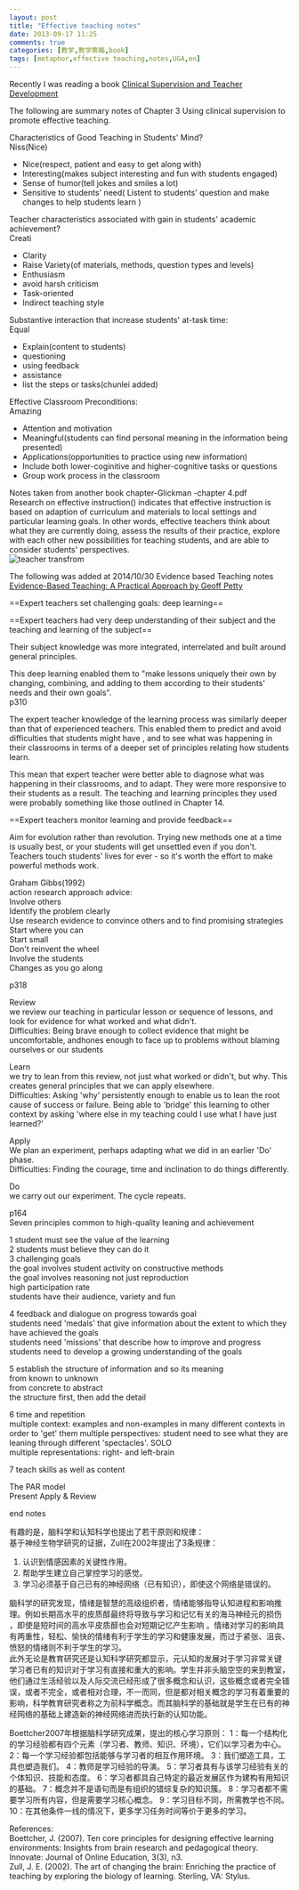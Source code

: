 ```yaml
---
layout: post
title: "Effective teaching notes"
date: 2013-09-17 11:25
comments: true
categories: [教学,教学策略,book]
tags: [metaphor,effective teaching,notes,UGA,en]
---
```

Recently I was reading a book [Clinical Supervision and Teacher Development](http://books.google.com/books/about/Clinical_Supervision_and_Teacher_Develop.html?id=O3ycAAAAMAAJ)  

The following are summary notes of Chapter 3 Using clinical supervision to promote effective teaching.  

Characteristics of Good Teaching in Students' Mind?  
Niss(Nice)  
 *   Nice(respect, patient and easy to get along with)  
 *   Interesting(makes subject interesting and fun with students engaged)  
 *   Sense of humor(tell jokes and smiles a lot)  
 *   Sensitive to students' need( Listent to students' question and make changes to help students learn )  

Teacher characteristics associated with gain in students' academic achievement?  
Creati  
 +   Clarity  
 +   Raise Variety(of materials, methods, question types and levels)  
 +   Enthusiasm  
 +   avoid harsh criticism  
 +   Task-oriented  
 +   Indirect teaching style  

Substantive interaction that increase students' at-task time:  
Equal  
  -   Explain(content to students)  
  -   questioning  
  -   using feedback  
  -   assistance  
  -   list the steps or tasks(chunlei added)  

Effective Classroom Preconditions:  
Amazing
- Attention and motivation  
- Meaningful(students can find personal meaning in the information being presented)  
- Applications(opportunities to practice using new information)  
- Include both lower-coginitive and higher-cognitive tasks or questions  
- Group work process in the classroom  

Notes taken from another book chapter-Glickman -chapter 4.pdf  
Research on effective instruction() indicates that effective instruction is based on adaption of curriculum and materials to local settings and particular learning goals. In other words, effective teachers think about what they are currently doing, assess the results of their practice, explore with each other new possibilities  for teaching students, and are able to consider students' perspectives.  
![teacher transfrom](https://raw.github.com/lukezhg/Freyja/master/teacher-transform.png)  

The following was added at 2014/10/30
Evidence based Teaching notes  
[Evidence-Based Teaching: A Practical Approach by Geoff Petty](http://books.google.com/books/about/Evidence_Based_Teaching.html?id=DZRhPQAACAAJ)

==Expert teachers set challenging goals: deep learning==  

==Expert teachers had very deep understanding of their subject  and the teaching and learning of the subject==  

Their subject knowledge was more integrated, interrelated and built around general principles.  

This deep learning enabled them to "make lessons uniquely their own by changing, combining, and adding to them according to their students' needs and their own goals".  
p310  

The expert teacher knowledge of the learning process was similarly deeper than that of experienced teachers. This enabled them to predict and avoid difficulties that students might have , and to see what was happening in their classrooms in terms of a deeper set of principles relating how students learn.  

This mean that expert teacher were better able to diagnose what was happening in their classrooms, and to adapt. They were more responsive to their students as a result. The teaching and learning principles they used were probably something like those outlined  in Chapter 14.  

==Expert teachers monitor learning and provide feedback==  


Aim for evolution rather than revolution. Trying new methods one at a time is usually best, or your students will get unsettled even if you don't.  
Teachers touch students' lives for ever - so it's worth the effort to make powerful methods work.  

Graham Gibbs(1992)  
action research approach advice:  
Involve others  
Identify the problem clearly  
Use research evidence to convince others and to find promising strategies  
Start where you can  
Start small  
Don't reinvent the wheel  
Involve the students  
Changes as you go along  

p318  

Review  
we review our teaching in particular lesson or sequence of lessons, and look for evidence for what worked and what didn't.  
Difficulties: Being brave enough to collect evidence that might be uncomfortable, andhones enough to face up to problems without blaming ourselves or our students  

Learn  
we try to lean from this review, not just what worked or didn't, but why. This creates general principles that we can apply elsewhere.  
Difficulties: Asking 'why' persistently enough to enable us to lean the root cause of success or failure. Being able to 'bridge' this learning to other context by asking 'where else in my teaching could I use what I have just learned?'  

Apply  
We plan an experiment, perhaps adapting what we did in an earlier 'Do' phase.  
Difficulties: Finding the courage, time and inclination to do things differently.  

Do  
we carry out our experiment. The cycle repeats.  

p164  
Seven principles common to high-quality leaning and achievement  

1 student must see the value of the learning  
2 students must believe they can do it  
3 challenging goals  
the goal involves student activity on constructive methods  
the goal involves reasoning not just reproduction  
high participation rate  
students have their audience, variety and fun  

4 feedback and dialogue on progress towards goal  
students need 'medals' that give information about the extent to which they have achieved the goals  
students need 'missions' that describe how to improve and progress  
students need to develop a growing understanding of the goals  

5 establish the structure of information and so its meaning  
from known to unknown  
from concrete to abstract  
the structure first, then add the detail  

6 time and repetition  
multiple context: examples and non-examples in many different contexts in order to 'get' them
multiple perspectives: student need to see what they are leaning through different 'spectacles'. SOLO  
multiple representations: right- and left-brain  

7 teach skills as well as content  

The PAR model  
Present Apply & Review  

end notes  


有趣的是，脑科学和认知科学也提出了若干原则和规律：  
基于神经生物学研究的证据，Zull在2002年提出了3条规律：  
1. 认识到情感因素的关键性作用。  
2. 帮助学生建立自己掌控学习的感觉。  
3. 学习必须基于自己已有的神经网络（已有知识），即使这个网络是错误的。  

脑科学的研究发现，情绪是智慧的高级组织者，情绪能够指导认知进程和影响推理。例如长期高水平的皮质醇最终将导致与学习和记忆有关的海马神经元的损伤 ，即使是短时间的高水平皮质醇也会对短期记忆产生影响 。情绪对学习的影响具有两重性，轻松、愉快的情绪有利于学生的学习和健康发展，而过于紧张、沮丧、愤怒的情绪则不利于学生的学习。  
此外无论是教育研究还是认知科学研究都显示，元认知的发展对于学习非常关键  
学习者已有的知识对于学习有直接和重大的影响。学生并非头脑空空的来到教室，他们通过生活经验以及人际交流已经形成了很多概念和认识，这些概念或者完全错误，或者不完全，或者相对合理，不一而同，但是都对相关概念的学习有着重要的影响，科学教育研究者称之为前科学概念。而其脑科学的基础就是学生在已有的神经网络的基础上建造新的神经网络进而执行新的认知功能。   

Boettcher2007年根据脑科学研究成果，提出的核心学习原则： 
1：每一个结构化的学习经验都有四个元素（学习者、教师、知识、环境），它们以学习者为中心。
2：每一个学习经验都包括能够与学习者的相互作用环境。
3：我们塑造工具，工具也塑造我们。
4：教师是学习经验的导演。
5：学习者具有与该学习经验有关的个体知识、技能和态度。
6：学习者都具自己特定的最近发展区作为建构有用知识的基础。
7：概念并不是语句而是有组织的错综复杂的知识簇。
8：学习者都不需要学习所有内容，但是需要学习核心概念。
9：学习目标不同，所需教学也不同。
10：在其他条件一线的情况下，更多学习任务时间等价于更多的学习。

References:  
Boettcher, J. (2007). Ten core principles for designing effective learning environments: Insights from brain research and pedagogical theory. Innovate: Journal of Online Education, 3(3), n3.  
Zull, J. E. (2002). The art of changing the brain: Enriching the practice of teaching by exploring the biology of learning. Sterling, VA: Stylus.  

